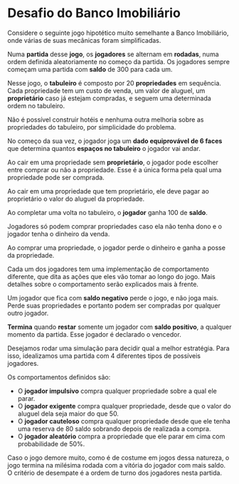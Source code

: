 # Desafio do Banco Imobiliário

Considere o seguinte jogo hipotético muito semelhante a Banco Imobiliário, onde várias de suas mecânicas foram simplificadas.

Numa __partida__ desse __jogo__, os __jogadores__ se alternam em __rodadas__, numa ordem definida aleatoriamente no começo da partida. Os jogadores sempre começam uma partida com __saldo__ de 300 para cada um.

Nesse jogo, o __tabuleiro__ é composto por 20 __propriedades__ em sequência. Cada propriedade tem um custo de venda, um valor de aluguel, um __proprietário__ caso já estejam compradas, e seguem uma determinada ordem no tabuleiro. 

Não é possível construir hotéis e nenhuma outra melhoria sobre as propriedades do tabuleiro, por simplicidade do problema. 

No começo da sua vez, o jogador joga um __dado equiprovável de 6 faces__ que determina quantos __espaços no tabuleiro__ o jogador vai andar.

Ao cair em uma propriedade sem __proprietário__, o jogador pode escolher entre comprar ou não a propriedade. Esse é a única forma pela qual uma propriedade pode ser comprada.

Ao cair em uma propriedade que tem proprietário, ele deve pagar ao proprietário o valor do aluguel da propriedade.

Ao completar uma volta no tabuleiro, o __jogador__ ganha 100 de __saldo__.

Jogadores só podem comprar propriedades caso ela não tenha dono e o jogador tenha o dinheiro da venda.

Ao comprar uma propriedade, o jogador perde o dinheiro e ganha a posse da propriedade. 

Cada um dos jogadores tem uma implementação de comportamento diferente, que dita as ações que eles vão tomar ao longo do jogo. Mais detalhes sobre o comportamento serão explicados mais à frente.

Um jogador que fica com __saldo negativo__ perde o jogo, e não joga mais. Perde suas propriedades e portanto podem ser compradas por qualquer outro jogador. 

__Termina__ quando __restar__ somente um jogador com __saldo positivo__, a qualquer momento da partida. Esse jogador é declarado o vencedor.

Desejamos rodar uma simulação para decidir qual a melhor estratégia. Para isso, idealizamos uma partida com 4 diferentes tipos de possíveis jogadores.

Os comportamentos definidos são:
* O __jogador impulsivo__ compra qualquer propriedade sobre a qual ele parar.
* O __jogador exigente__ compra qualquer propriedade, desde que o valor do aluguel dela seja maior do que 50.
* O __jogador cauteloso__ compra qualquer propriedade desde que ele tenha uma reserva de 80 saldo sobrando depois de realizada a compra.
* O __jogador aleatório__ compra a propriedade que ele parar em cima com probabilidade de 50%.

Caso o jogo demore muito, como é de costume em jogos dessa natureza, o jogo termina na milésima rodada com a vitória do jogador com mais saldo. O critério de desempate é a ordem de turno dos jogadores nesta partida.

